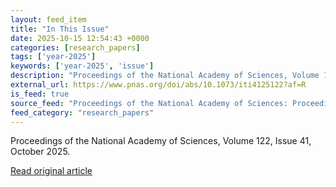 ```yaml
---
layout: feed_item
title: "In This Issue"
date: 2025-10-15 12:54:43 +0000
categories: [research_papers]
tags: ['year-2025']
keywords: ['year-2025', 'issue']
description: "Proceedings of the National Academy of Sciences, Volume 122, Issue 41, October 2025"
external_url: https://www.pnas.org/doi/abs/10.1073/iti4125122?af=R
is_feed: true
source_feed: "Proceedings of the National Academy of Sciences: Proceedings of the National Academy of Sciences: Table of Contents"
feed_category: "research_papers"
---
```


Proceedings of the National Academy of Sciences, Volume 122, Issue 41, October 2025.

[Read original article](https://www.pnas.org/doi/abs/10.1073/iti4125122?af=R)
